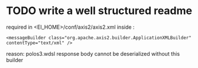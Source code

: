 # TODO write a well structured readme

required in <EI_HOME>/conf/axis2/axis2.xml inside <messagebuilders>:

```
<messageBuilder class="org.apache.axis2.builder.ApplicationXMLBuilder" contentType="text/xml" />
```

reason: polos3.wdsl response body cannot be deserialized without this builder